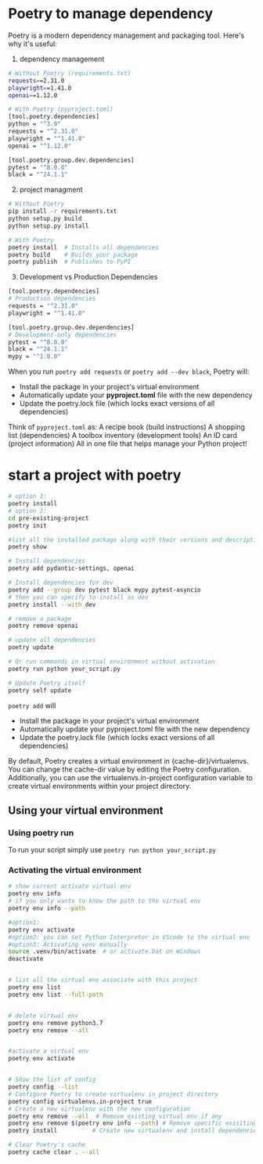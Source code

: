 # Poetry to manage dependency
Poetry is a modern dependency management and packaging tool. Here's why it's useful:
1. dependency management
```bash
# Without Poetry (requirements.txt)
requests==2.31.0
playwright==1.41.0
openai==1.12.0

# With Poetry (pyproject.toml)
[tool.poetry.dependencies]
python = "^3.9"
requests = "^2.31.0"
playwright = "^1.41.0"
openai = "^1.12.0"

[tool.poetry.group.dev.dependencies]
pytest = "^8.0.0"
black = "^24.1.1"
```
2. project managment
```bash
# Without Poetry
pip install -r requirements.txt
python setup.py build
python setup.py install

# With Poetry
poetry install  # Installs all dependencies
poetry build    # Builds your package
poetry publish  # Publishes to PyPI
```
3. Development vs Production Dependencies
```bash
[tool.poetry.dependencies]
# Production dependencies
requests = "^2.31.0"
playwright = "^1.41.0"

[tool.poetry.group.dev.dependencies]
# Development-only dependencies
pytest = "^8.0.0"
black = "^24.1.1"
mypy = "^1.8.0"
```



When you run ```poetry add requests``` or ```poetry add --dev black```, Poetry will:
- Install the package in your project's virtual environment
- Automatically update your **pyproject.toml** file with the new dependency
- Update the poetry.lock file (which locks exact versions of all dependencies)

Think of ```pyproject.toml``` as:
A recipe book (build instructions)
A shopping list (dependencies)
A toolbox inventory (development tools)
An ID card (project information) All in one file that helps manage your Python project!

# start a project with poetry
```bash
# option 1: 
poetry install
# option 2:
cd pre-existing-project
poetry init

#list all the installed package along with their versions and descriptions
poetry show

# Install dependencies
poetry add pydantic-settings, openai

# Install dependencies for dev
poetry add --group dev pytest black mypy pytest-asyncio
# then you can specify to install as dev
poetry install --with dev

# remove a package
poetry remove openai

# update all dependencies
poetry update

# Or run commands in virtual environment without activation
poetry run python your_script.py

# Update Poetry itself
poetry self update
```

```poetry add``` will
- Install the package in your project's virtual environment
- Automatically update your pyproject.toml file with the new dependency
- Update the poetry.lock file (which locks exact versions of all dependencies)


By default, Poetry creates a virtual environment in {cache-dir}/virtualenvs. You can change the cache-dir value by editing the Poetry configuration. Additionally, you can use the virtualenvs.in-project configuration variable to create virtual environments within your project directory.

## Using your virtual environment
### Using poetry run
To run your script simply use ```poetry run python your_script.py```

### Activating the virtual environment
```bash
# show current activate virtual env
poetry env info
# if you only wants to know the path to the virtual env
poetry env info --path

#option1:
poetry env activate
#option2: you can set Python Interpretor in VScode to the virtual env
#option3: Activating venv manually
source .venv/bin/activate  # or activate.bat on Windows
deactivate


# list all the virtual env associate with this project
poetry env list
poetry env list --full-path


# delete virtual env
poetry env remove python3.7
poetry env remove --all


#activate a virtual env
poetry env activate


# Show the list of config
poetry config --list
# Configure Poetry to create virtualenv in project directory
poetry config virtualenvs.in-project true
# Create a new virtualenv with the new configuration
poetry env remove --all  # Remove existing virtual env if any
poetry env remove $(poetry env info --path) # Remove specific exisiting virtual env 
poetry install          # Create new virtualenv and install dependencies

# Clear Poetry's cache
poetry cache clear . --all

```

